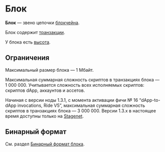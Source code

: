 # Блок

**Блок** — звено цепочки [блокчейна](/ru/blockchain/blockchain/).

Блок содержит [транзакции](/ru/blockchain/transaction/).

У блока есть [высота](/ru/blockchain/block/block-height).

## Ограничения

Максимальный размер блока — 1 Мбайт.

Максимальная суммарная сложность скриптов в транзакциях блока — 1&nbsp;000&nbsp;000. Учитывается сложность всех исполняемых скриптов: скриптов dApp, аккаунтов и ассетов.

Начиная с версии ноды 1.3.1, с момента активации фичи №&nbsp;16 “dApp-to-dApp invocations, Ride V5”, максимальная суммарная сложность скриптов в транзакциях блока — 3&nbsp;000&nbsp;000. Версии 1.3.x в настоящее время доступны только на [Stagenet](/ru/blockchain/blockchain-network/).

## Бинарный формат

См. раздел [Бинарный формат блока](/ru/blockchain/binary-format/block-binary-format).
